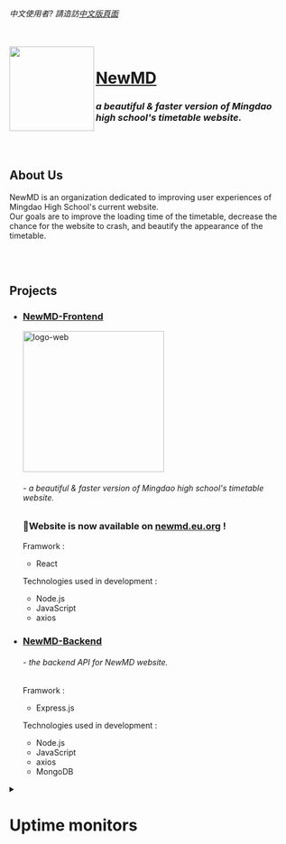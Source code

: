 <br>
  <h6><em>中文使用者? 請造訪<a href="https://github.com/NewMD-org/.github/blob/main/profile/README_zh-TW.md">中文版頁面</a></em></h6>
</br>

<a href="https://newmd.eu.org">
  <img src="https://i.ibb.co/y0gKj29/logo512.png" align="left" width="150px"/>
</a>

# [NewMD](https://newmd.eu.org)

### ***a beautiful & faster version of Mingdao high school's timetable website.***

<br></br>

## About Us

NewMD is an organization dedicated to improving user experiences of Mingdao High School's current website.  
Our goals are to improve the loading time of the timetable, decrease the chance for the website to crash, and beautify the appearance of the timetable.

<br></br>

## Projects

- ### [NewMD-Frontend](https://github.com/NewMD-org/NewMD-Frontend "NewMD's Frontend")

  <a href="https://newmd.eu.org"><img src="https://i.ibb.co/W0WjRL1/logo-web.png" alt="logo-web" border="0" width="250px"></a>

  ###### - a beautiful & faster version of Mingdao high school's timetable website.

  <p><h3>🌟Website is now available on <a href="https://newmd.eu.org" title="NewMD's website">newmd.eu.org</a> !</h3></p>

  Framwork :
  - React

  Technologies used in development :
  - Node.js
  - JavaScript
  - axios

- ### [NewMD-Backend](https://github.com/NewMD-org/NewMD-Backend "NewMD's Backend")

  ###### - the backend API for NewMD website.

  Framwork :
  - Express.js

  Technologies used in development :
  - Node.js
  - JavaScript
  - axios
  - MongoDB

<details>
  <summary><h1>Uptime monitors</h1></summary>

More details : [**Better Uptime**](https://status.newmd.eu.org)

## Frontend services

### Netlify deploy status

<a href="https://app.netlify.com/sites/newmd/deploys" target="_blank" title="Netlify Status">
  <img height="30px" src="https://api.netlify.com/api/v1/badges/dec77407-0f75-4f3d-9cd5-d4a85b902df1/deploy-status">
</a>

### Home page status

<a href="https://status.newmd.eu.org" target="_blank" title="Betteruptime Status">
  <img height="30px" src="https://betteruptime.com/status-badges/v1/monitor/k1y7.svg">
</a>

## Backend services

### Main backend service

<a href="https://status.newmd.eu.org">
  <img height="30px" src="https://betteruptime.com/status-badges/v1/monitor/k0tq.svg">
</a>

### Backup backend service

<a href="https://status.newmd.eu.org">
  <img height="30px" src="https://betteruptime.com/status-badges/v1/monitor/k1xv.svg">
</a>

</details>
